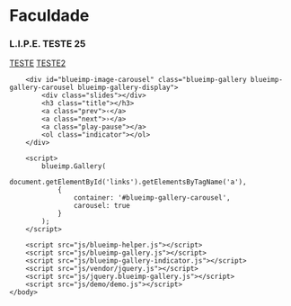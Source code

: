 # [](#header-1)Faculdade

### [](#header-3)L.I.P.E. TESTE 25


<html>
    <head>
        <link rel="stylesheet" href="css/blueimp-gallery.css">
        <link rel="stylesheet" href="css/demo/demo.css">
    </head>
    <body>  
        <div id="links">
        <a href="Imgs/LipePhoto/lipe1.png" title="Banana">TESTE</a>
            <a href="Imgs/LipePhoto/lipe2.png" title="Adwadwa">TESTE2</a>
        </div>
        
        <div id="blueimp-image-carousel" class="blueimp-gallery blueimp-gallery-carousel blueimp-gallery-display">
            <div class="slides"></div>
            <h3 class="title"></h3>
            <a class="prev">‹</a>
            <a class="next">›</a>
            <a class="play-pause"></a>
            <ol class="indicator"></ol>
        </div>
        
        <script>
            blueimp.Gallery(
                document.getElementById('links').getElementsByTagName('a'),
                {
                    container: '#blueimp-gallery-carousel',
                    carousel: true
                }
            );
        </script>
        
        <script src="js/blueimp-helper.js"></script>
        <script src="js/blueimp-gallery.js"></script>
        <script src="js/blueimp-gallery-indicator.js"></script>
        <script src="js/vendor/jquery.js"></script>
        <script src="js/jquery.blueimp-gallery.js"></script>
        <script src="js/demo/demo.js"></script>
    </body>
</html>
